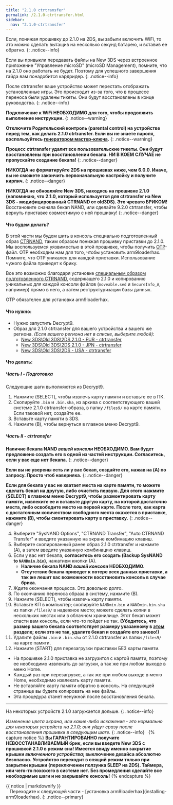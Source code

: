 ```yaml
---
title: "2.1.0 ctrtransfer"
permalink: /2.1.0-ctrtransfer.html
sidebar:
  nav: "2.1.0-ctrtransfer"
---
```


Если, понижая прошивку до 2.1.0 на 2DS, вы забыли включить WiFi, то это можно сделать вытащив на несколько секунд батарею, и вставив ее обратно.
{: .notice--info}

Если вы привыкли передавать файлы на New 3DS через встроенное приложение "Управление microSD" (microSD Management), помните, что на 2.1.0 оно работать не будет. Поэтому для успешного завершения гайда вам понадобится кардридер.
{: .notice--info}

После ctrtransfer ваше устройство может перестать отображать установленные игры. Это происходит из-за того, что в процессе переноса были удалены тикеты. Они будут восстановлены в конце руководства.
{: .notice--info}

**Подключение к WiFi НЕОБХОДИМО для того, чтобы продолжить выполнение инструкции.**
{: .notice--warning}

**Отключите Родительский контроль (parental control) на устройстве перед тем, как делать 2.1.0 ctrtransfer. Если вы не знаете пароля, воспользуйтесь [генератором мастер-ключа](https://mkey.salthax.org/).**
{: .notice--warning}

**Процесс ctrtransfer удалит все пользовательские тикеты. Они будут восстановлены при восстановлении бекапа. НИ В КОЕМ СЛУЧАЕ не пропускайте создание бекапа!**
{: .notice--danger}

**НИКОГДА не форматируйте 2DS на прошивках ниже, чем 6.0.0. Иначе, вы не сможете закончить первоначальную настройку и получите кирпич.**
{: .notice--danger}

**НИКОГДА не обновляйте New 3DS, находясь на прошивке 2.1.0 (напоминаю, что 2.1.0, который используется для ctrtransfer на New 3DS - модифицированный CTRNAND от old3DS). Это чревато БРИКОМ!** Восстановите сначала бекап NAND, или сделайте 9.2.0 ctrtransfer, чтобы вернуть приставке совместимую с ней прошивку!
{: .notice--danger}

#### <a name="steps" />Что будем делать?

В этой части мы будем шить в консоль специально подготовленный образ [CTRNAND](https://www.3dbrew.org/wiki/Flash_Filesystem#CTR_partition), таким образом понижая прошивку приставки до 2.1.0. Мы воспользуемся уязвимостью в этой прошивке, чтобы получить [OTP](otp-info)-файл. OTP необходим нам для того, чтобы установить arm9loaderhax. Помните, что OTP уникален для каждой приставки. Использование чужого файла приведет к брику.

Все это возможно благодаря установке [специальным образом подготовленного CTRNAND](https://www.reddit.com/r/3dshacks/comments/4zhe4a/), содержащего 2.1.0 и копированию уникальных для каждой консоли файлов (`moveable.sed` и `SecureInfo_A`, например) прямо в него, а затем реструктуризации базы данных.

OTP обязателен для установки arm9loaderhax.

#### <a name="what_need" />Что нужно:

* Нужно запустить Decrypt9.
* Образ для 2.1.0 ctrtransfer для вашего устройства и вашего же региона. 
*(Если вашего региона нет в списке, выберите любой)*:
  +    [New 3DS\Old 3DS\2DS 2.1.0 - EUR - ctrtransfer](magnet:?xt=urn:btih:89acc9c1b488b8b38251de0ddf07975d6bd354a1&dn=2.1.0-4E%5Fctrtransfer%5Fo3ds.zip&tr=udp%3A%2F%2Ftracker.coppersurfer.tk%3A6969%2Fannounce&tr=udp%3A%2F%2Ftracker.opentrackr.org%3A1337%2Fannounce&tr=http%3A%2F%2Ftracker.opentrackr.org%3A1337%2Fannounce&tr=udp%3A%2F%2Fzer0day.ch%3A1337%2Fannounce&tr=udp%3A%2F%2Ftracker.leechers-paradise.org%3A6969%2Fannounce&tr=http%3A%2F%2Fexplodie.org%3A6969%2Fannounce&tr=udp%3A%2F%2Fexplodie.org%3A6969%2Fannounce&tr=udp%3A%2F%2F9.rarbg.com%3A2710%2Fannounce&tr=udp%3A%2F%2Fp4p.arenabg.com%3A1337%2Fannounce&tr=http%3A%2F%2Fp4p.arenabg.com%3A1337%2Fannounce&tr=udp%3A%2F%2Ftracker.aletorrenty.pl%3A2710%2Fannounce&tr=http%3A%2F%2Ftracker.aletorrenty.pl%3A2710%2Fannounce&tr=http%3A%2F%2Ftracker1.wasabii.com.tw%3A6969%2Fannounce&tr=http%3A%2F%2Ftracker.baravik.org%3A6970%2Fannounce&tr=http%3A%2F%2Ftracker.tfile.me%2Fannounce&tr=udp%3A%2F%2Ftorrent.gresille.org%3A80%2Fannounce&tr=http%3A%2F%2Ftorrent.gresille.org%2Fannounce&tr=udp%3A%2F%2Ftracker.yoshi210.com%3A6969%2Fannounce&tr=udp%3A%2F%2Ftracker.tiny-vps.com%3A6969%2Fannounce&tr=udp%3A%2F%2Ftracker.filetracker.pl%3A8089%2Fannounce)     
  +    [New 3DS\Old 3DS\2DS 2.1.0 - JPN - ctrtransfer](magnet:?xt=urn:btih:3dbb9c9c85a33c6242f424dcbaebcacdd8a5912b&dn=2.1.0-4J%5Fctrtransfer%5Fo3ds.zip&tr=udp%3A%2F%2Ftracker.coppersurfer.tk%3A6969%2Fannounce&tr=udp%3A%2F%2Ftracker.opentrackr.org%3A1337%2Fannounce&tr=http%3A%2F%2Ftracker.opentrackr.org%3A1337%2Fannounce&tr=udp%3A%2F%2Fzer0day.ch%3A1337%2Fannounce&tr=udp%3A%2F%2Ftracker.leechers-paradise.org%3A6969%2Fannounce&tr=http%3A%2F%2Fexplodie.org%3A6969%2Fannounce&tr=udp%3A%2F%2Fexplodie.org%3A6969%2Fannounce&tr=udp%3A%2F%2F9.rarbg.com%3A2710%2Fannounce&tr=udp%3A%2F%2Fp4p.arenabg.com%3A1337%2Fannounce&tr=http%3A%2F%2Fp4p.arenabg.com%3A1337%2Fannounce&tr=udp%3A%2F%2Ftracker.aletorrenty.pl%3A2710%2Fannounce&tr=http%3A%2F%2Ftracker.aletorrenty.pl%3A2710%2Fannounce&tr=http%3A%2F%2Ftracker1.wasabii.com.tw%3A6969%2Fannounce&tr=http%3A%2F%2Ftracker.baravik.org%3A6970%2Fannounce&tr=http%3A%2F%2Ftracker.tfile.me%2Fannounce&tr=udp%3A%2F%2Ftorrent.gresille.org%3A80%2Fannounce&tr=http%3A%2F%2Ftorrent.gresille.org%2Fannounce&tr=udp%3A%2F%2Ftracker.yoshi210.com%3A6969%2Fannounce&tr=udp%3A%2F%2Ftracker.tiny-vps.com%3A6969%2Fannounce&tr=udp%3A%2F%2Ftracker.filetracker.pl%3A8089%2Fannounce)     
  +    [New 3DS\Old 3DS\2DS - USA - ctrtransfer](magnet:?xt=urn:btih:1609ce9ee7b0ed9b6dea0b3e7cca4fc52dad6ff4&dn=2.1.0-4U%5Fctrtransfer%5Fo3ds.zip&tr=udp%3A%2F%2Ftracker.coppersurfer.tk%3A6969%2Fannounce&tr=udp%3A%2F%2Ftracker.opentrackr.org%3A1337%2Fannounce&tr=http%3A%2F%2Ftracker.opentrackr.org%3A1337%2Fannounce&tr=udp%3A%2F%2Fzer0day.ch%3A1337%2Fannounce&tr=udp%3A%2F%2Ftracker.leechers-paradise.org%3A6969%2Fannounce&tr=http%3A%2F%2Fexplodie.org%3A6969%2Fannounce&tr=udp%3A%2F%2Fexplodie.org%3A6969%2Fannounce&tr=udp%3A%2F%2F9.rarbg.com%3A2710%2Fannounce&tr=udp%3A%2F%2Fp4p.arenabg.com%3A1337%2Fannounce&tr=http%3A%2F%2Fp4p.arenabg.com%3A1337%2Fannounce&tr=udp%3A%2F%2Ftracker.aletorrenty.pl%3A2710%2Fannounce&tr=http%3A%2F%2Ftracker.aletorrenty.pl%3A2710%2Fannounce&tr=http%3A%2F%2Ftracker1.wasabii.com.tw%3A6969%2Fannounce&tr=http%3A%2F%2Ftracker.baravik.org%3A6970%2Fannounce&tr=http%3A%2F%2Ftracker.tfile.me%2Fannounce&tr=udp%3A%2F%2Ftorrent.gresille.org%3A80%2Fannounce&tr=http%3A%2F%2Ftorrent.gresille.org%2Fannounce&tr=udp%3A%2F%2Ftracker.yoshi210.com%3A6969%2Fannounce&tr=udp%3A%2F%2Ftracker.tiny-vps.com%3A6969%2Fannounce&tr=udp%3A%2F%2Ftracker.filetracker.pl%3A8089%2Fannounce)
  
#### <a name="instructions" />Что делать:

##### <a name="part1" />Часть I - Подготовка

Следующие шаги выполняются из Decrypt9. 

1. Нажмите (SELECT), чтобы извлечь карту памяти и вставьте ее в ПК.
2. Скопируйте `.bin` и `.bin.sha`, из архива с соответствующего вашей системе 2.1.0 ctrtransfer-образа, в папку `/files9/` на карте памяти. Если таковой нет, создайте ее.
3. Вставьте карту памяти в 3DS.
4. Нажмите (B), чтобы вернуться в главное меню Decrypt9.

##### <a name="part2" />Часть II - ctrtransfer

**Наличие бекапа NAND _вашей консоли_ НЕОБХОДИМО. Вам будет предложено создать его в одной из частей инструкции. Согласитесь, если у вас еще нет бекапа.**
{: .notice--danger}

**Если вы не уверены есть ли у вас бекап, создайте его, нажав на (A) по запросу. Просто чтоб наверняка.**
{: .notice--danger}

**Если для бекапа у вас не хватает места на карте памяти, то можете сделать бекап на другую, либо очистить первую. Для этого нажмите (SELECT) в главном меню Decrypt9, чтобы размонтировать карту памяти, извлеките ее и вставьте другую карту, на которой достаточно места, либо освободите место на первой карте. После того, как карта с достаточным количеством свободного места окажется в приставке, нажмите (B), чтобы смонтировать карту в приставку.**
{: .notice--danger}

4. Выберите "SysNAND Options", "CTRNAND Transfer", "Auto CTRNAND Transfer" и введите указанную на экране комбинацию клавиш. 
5. Выберите скопированный ранее образ 2.1.0 ctrtransfer и нажмите (A), а затем введите указанную комбинацию клавиш. 
6. Если у вас нет бекапа, **согласитесь его создать (Backup SysNAND to `NANDmin.bin`)**, нажатием кнопки (А).
    + **Наличие бекапа NAND _вашей консоли_ НЕОБХОДИМО.**
    + **Отсутствие бекапа приведет к потере всех данных приставки, а так же лешит вас возможности восстановить консоль в случае брика.**
7. Ждите окончания процесса. Это довольно долго.
8. По окончанию переноса образа в систему, нажмите (В). 
9. Нажмите (SELECT), чтобы извлечь карту памяти. 
13. Вставьте КП в компьютер; скопируйте `NANDmin.bin` и `NANDmin.bin.sha` из папки `/files9/` в надежное место; можете сделать копии в нескольких местах или в облачном хранилище. Этот бекап может спасти вам консоль, если что-то пойдет не так. **(Убедитесь, что размер вашего бекапа соответствует размеру указанному в [этом](nand-size) разделе; если это не так, удалите бекап и создайте его заново!)**
9. Удалите файлы `.bin` и `.bin.sha` от 2.1.0 ctrtransfer из папки `/files9/` на карте памяти.
11. Нажмите (START) для перезагрузки приставки БЕЗ карты памяти. 
  + На прошивке 2.1.0 приставка не загрузится с картой памяти, поэтому ее необходимо извлекать до загрузки, а так же при любом выходе в меню Home. 
  + Каждый раз при перезагрузке, а так же при любом выходе в меню Home, необходимо извлекать карту памяти.
  + Не вставляйте карту памяти обратно в консоль. На следующей странице вы будете копировать на нее файлы.
  + Эта процедура станет ненужной после восстановления бекапа. 

___

На некоторых устройств 2.1.0 загружается дольше.
{: .notice--info}

*Изменение цвета экрана, или какие-либо искажения - это нормально для некоторых устройств на 2.1.0; они уйдут сразу после восстановления прошивки в следующим шаге.*
{: .notice--info}
 
{% capture notice %}
**Вы ГАРАНТИРОВАННО получите НЕВОССТАНАВЛИВАЕМЫЙ брик, если вы введете New 3DS  с прошивкой 2.1.0 в режим сна!**
**Имеется ввиду именно закрытие крышки _включенного устройства_; выключение девайса абсолютно безопасно.**
**Устройство переходит в спящий режим только при закрытии крышки (переключении ползунка SLEEP на 2DS). Таймера, или чего-то похожего в системе нет.**
**Без промедления сделайте все необходимые шаги и не закрывайте консоль!**
{% endcapture %}

<div class="notice--danger">{{ notice | markdownify }}</div>
  
Переходите к следующей части  - [установка arm9loaderhax](installing-arm9loaderhax).
{: .notice--primary}
